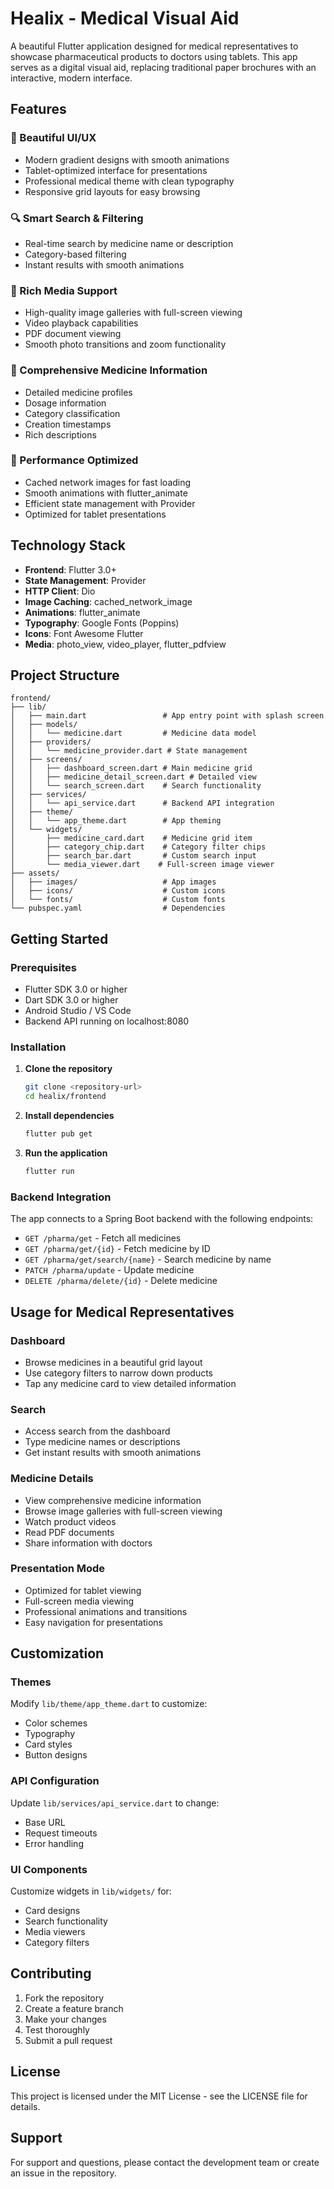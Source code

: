 # Healix - Medical Visual Aid

A beautiful Flutter application designed for medical representatives to showcase pharmaceutical products to doctors using tablets. This app serves as a digital visual aid, replacing traditional paper brochures with an interactive, modern interface.

## Features

### 🎨 Beautiful UI/UX
- Modern gradient designs with smooth animations
- Tablet-optimized interface for presentations
- Professional medical theme with clean typography
- Responsive grid layouts for easy browsing

### 🔍 Smart Search & Filtering
- Real-time search by medicine name or description
- Category-based filtering
- Instant results with smooth animations

### 📱 Rich Media Support
- High-quality image galleries with full-screen viewing
- Video playback capabilities
- PDF document viewing
- Smooth photo transitions and zoom functionality

### 💊 Comprehensive Medicine Information
- Detailed medicine profiles
- Dosage information
- Category classification
- Creation timestamps
- Rich descriptions

### 🚀 Performance Optimized
- Cached network images for fast loading
- Smooth animations with flutter_animate
- Efficient state management with Provider
- Optimized for tablet presentations

## Technology Stack

- **Frontend**: Flutter 3.0+
- **State Management**: Provider
- **HTTP Client**: Dio
- **Image Caching**: cached_network_image
- **Animations**: flutter_animate
- **Typography**: Google Fonts (Poppins)
- **Icons**: Font Awesome Flutter
- **Media**: photo_view, video_player, flutter_pdfview

## Project Structure

```
frontend/
├── lib/
│   ├── main.dart                 # App entry point with splash screen
│   ├── models/
│   │   └── medicine.dart         # Medicine data model
│   ├── providers/
│   │   └── medicine_provider.dart # State management
│   ├── screens/
│   │   ├── dashboard_screen.dart # Main medicine grid
│   │   ├── medicine_detail_screen.dart # Detailed view
│   │   └── search_screen.dart    # Search functionality
│   ├── services/
│   │   └── api_service.dart      # Backend API integration
│   ├── theme/
│   │   └── app_theme.dart        # App theming
│   └── widgets/
│       ├── medicine_card.dart    # Medicine grid item
│       ├── category_chip.dart    # Category filter chips
│       ├── search_bar.dart       # Custom search input
│       └── media_viewer.dart    # Full-screen image viewer
├── assets/
│   ├── images/                   # App images
│   ├── icons/                    # Custom icons
│   └── fonts/                    # Custom fonts
└── pubspec.yaml                  # Dependencies
```

## Getting Started

### Prerequisites
- Flutter SDK 3.0 or higher
- Dart SDK 3.0 or higher
- Android Studio / VS Code
- Backend API running on localhost:8080

### Installation

1. **Clone the repository**
   ```bash
   git clone <repository-url>
   cd healix/frontend
   ```

2. **Install dependencies**
   ```bash
   flutter pub get
   ```

3. **Run the application**
   ```bash
   flutter run
   ```

### Backend Integration

The app connects to a Spring Boot backend with the following endpoints:
- `GET /pharma/get` - Fetch all medicines
- `GET /pharma/get/{id}` - Fetch medicine by ID
- `GET /pharma/get/search/{name}` - Search medicine by name
- `PATCH /pharma/update` - Update medicine
- `DELETE /pharma/delete/{id}` - Delete medicine

## Usage for Medical Representatives

### Dashboard
- Browse medicines in a beautiful grid layout
- Use category filters to narrow down products
- Tap any medicine card to view detailed information

### Search
- Access search from the dashboard
- Type medicine names or descriptions
- Get instant results with smooth animations

### Medicine Details
- View comprehensive medicine information
- Browse image galleries with full-screen viewing
- Watch product videos
- Read PDF documents
- Share information with doctors

### Presentation Mode
- Optimized for tablet viewing
- Full-screen media viewing
- Professional animations and transitions
- Easy navigation for presentations

## Customization

### Themes
Modify `lib/theme/app_theme.dart` to customize:
- Color schemes
- Typography
- Card styles
- Button designs

### API Configuration
Update `lib/services/api_service.dart` to change:
- Base URL
- Request timeouts
- Error handling

### UI Components
Customize widgets in `lib/widgets/` for:
- Card designs
- Search functionality
- Media viewers
- Category filters

## Contributing

1. Fork the repository
2. Create a feature branch
3. Make your changes
4. Test thoroughly
5. Submit a pull request

## License

This project is licensed under the MIT License - see the LICENSE file for details.

## Support

For support and questions, please contact the development team or create an issue in the repository.
